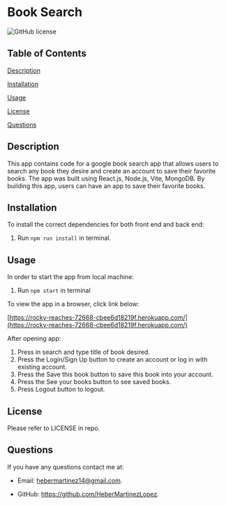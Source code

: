 # Book Search

![GitHub license](https://img.shields.io/badge/license-MIT-blue.svg)

## Table of Contents

[Description](#description)

[Installation](#installation)

[Usage](#usage)

[License](#license)

[Questions](#questions)

## Description

This app contains code for a google book search app that allows users to search any book they desire and create an account to save their favorite books.
The app was built using React.js, Node.js, Vite, MongoDB.
By building this app, users can have an app to save their favorite books.

## Installation

To install the correct dependencies for both front end and back end:

1. Run `npm run install` in terminal.

## Usage

In order to start the app from local machine:

1. Run `npm start` in terminal

To view the app in a browser, click link below:

[https://rocky-reaches-72668-cbee6d18219f.herokuapp.com/](https://rocky-reaches-72668-cbee6d18219f.herokuapp.com/)

After opening app:

1. Press in search and type title of book desired.
2. Press the Login/Sign Up button to create an account or log in with existing account.
3. Press the Save this book button to save this book into your account.
4. Press the See your books button to see saved books.
5. Press Logout button to logout.

## License

Please refer to LICENSE in repo.

## Questions

If you have any questions contact me at:

* Email: [hebermartinez14@gmail.com](hebermartinez14@gmail.com).

* GitHub: <https://github.com/HeberMartinezLopez>.
